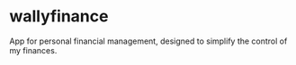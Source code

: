 # wallyfinance
App for personal financial management, designed to simplify the control of my finances. 
